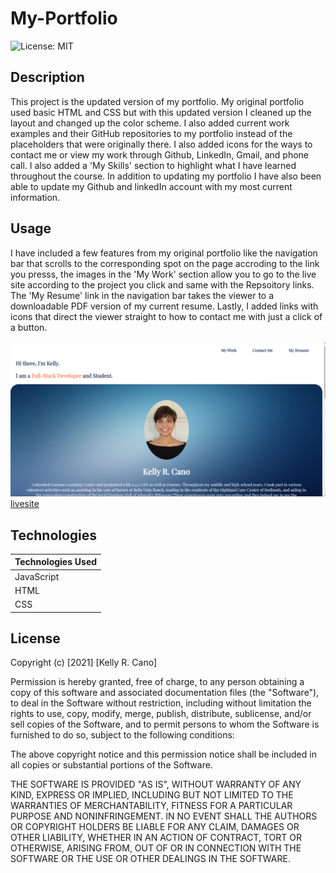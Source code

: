 # My-Portfolio
![License: MIT](https://img.shields.io/badge/License-MIT-success.svg)
## Description
This project is the updated version of my portfolio. My original portfolio used basic HTML and CSS but with this updated version I cleaned up the layout and changed up the color scheme. I also added current work examples and their GitHub repositories to my portfolio instead of the placeholders that were originally there. I also added icons for the ways to contact me or view my work through Github, LinkedIn, Gmail, and phone call. I also added a 'My Skills' section to highlight what I have learned throughout the course. In addition to updating my portfolio I have also been able to update my Github and linkedIn account with my most current information.


## Usage
I have included a few features from my original portfolio like the navigation bar that scrolls to the corresponding spot on the page accroding to the link you presss, the images in the 'My Work' section allow you to go to the live site according to the project you click and same with the Repsoitory links. The 'My Resume' link in the navigation bar takes the viewer to a downloadable PDF version of my current resume. Lastly, I added links with icons that direct the viewer straight to how to contact me with just a click of a button.

![screenshot](./photos/portfolio-screenshot.png)
[livesite](https://krcano.github.io/My-Portfolio/)

## Technologies

| Technologies Used | 
| ------------------| 
| JavaScript        |
| HTML              | 
| CSS               |

## License

Copyright (c) [2021] [Kelly R. Cano]

Permission is hereby granted, free of charge, to any person obtaining a copy
of this software and associated documentation files (the "Software"), to deal
in the Software without restriction, including without limitation the rights
to use, copy, modify, merge, publish, distribute, sublicense, and/or sell
copies of the Software, and to permit persons to whom the Software is
furnished to do so, subject to the following conditions:

The above copyright notice and this permission notice shall be included in all
copies or substantial portions of the Software.

THE SOFTWARE IS PROVIDED "AS IS", WITHOUT WARRANTY OF ANY KIND, EXPRESS OR
IMPLIED, INCLUDING BUT NOT LIMITED TO THE WARRANTIES OF MERCHANTABILITY,
FITNESS FOR A PARTICULAR PURPOSE AND NONINFRINGEMENT. IN NO EVENT SHALL THE
AUTHORS OR COPYRIGHT HOLDERS BE LIABLE FOR ANY CLAIM, DAMAGES OR OTHER
LIABILITY, WHETHER IN AN ACTION OF CONTRACT, TORT OR OTHERWISE, ARISING FROM,
OUT OF OR IN CONNECTION WITH THE SOFTWARE OR THE USE OR OTHER DEALINGS IN THE
SOFTWARE.
